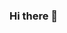 ### Hi there 👋

<!--
**rahal1cherif/rahal1cherif** is a ✨ _special_ ✨ repository because its `README.md` (this file) appears on your GitHub profile.

I'm Chrif and this account is a show case of stuff that I like working on :

- 🔭 I’m currently working on getting the AWS Cloud Practionaire certificate
- 🌱 I’m currently learning Data analysis using python
- 👯 I’m looking to collaborate on ...
- 🤔 I’m looking for help with ...
- 💬 Ask me about anything (within reason)
- 📫 How to reach me: https://www.linkedin.com/in/chrif-rahal-695466169/
- ⚡ Fun fact: I don't like rest days
-->
